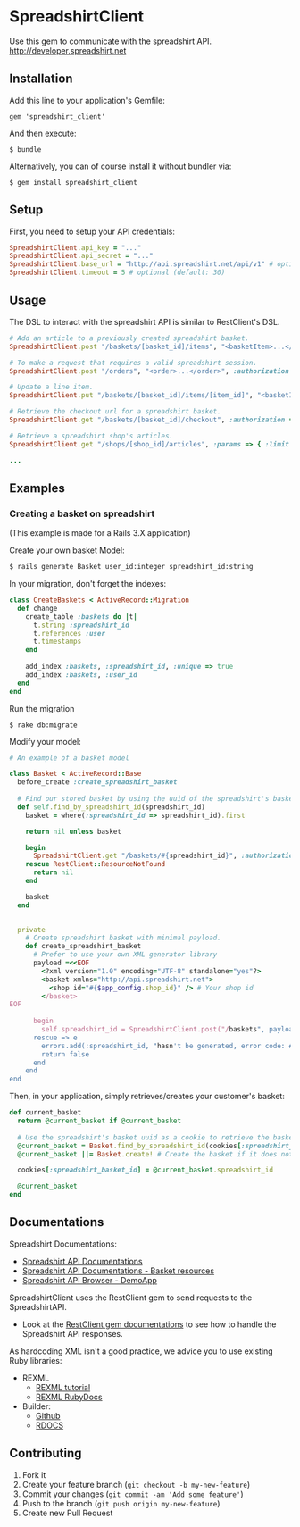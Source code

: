 # SpreadshirtClient

Use this gem to communicate with the spreadshirt API.
http://developer.spreadshirt.net

## Installation

Add this line to your application's Gemfile:

```
gem 'spreadshirt_client'
```

And then execute:

```
$ bundle
```

Alternatively, you can of course install it without bundler via:

```
$ gem install spreadshirt_client
```

## Setup

First, you need to setup your API credentials:

```ruby
SpreadshirtClient.api_key = "..."
SpreadshirtClient.api_secret = "..."
SpreadshirtClient.base_url = "http://api.spreadshirt.net/api/v1" # optional
SpreadshirtClient.timeout = 5 # optional (default: 30)
```

## Usage

The DSL to interact with the spreadshirt API is similar
to RestClient's DSL.

```ruby
# Add an article to a previously created spreadshirt basket.
SpreadshirtClient.post "/baskets/[basket_id]/items", "<basketItem>...</basketItem>", :authorization => true

# To make a request that requires a valid spreadshirt session.
SpreadshirtClient.post "/orders", "<order>...</order>", :authorization => true, :session => "..."

# Update a line item.
SpreadshirtClient.put "/baskets/[basket_id]/items/[item_id]", "<basketItem>...</basketItem>", :authorization => true

# Retrieve the checkout url for a spreadshirt basket.
SpreadshirtClient.get "/baskets/[basket_id]/checkout", :authorization => true

# Retrieve a spreadshirt shop's articles.
SpreadshirtClient.get "/shops/[shop_id]/articles", :params => { :limit => 50 }

...
```

## Examples

### Creating a basket on spreadshirt
(This example is made for a Rails 3.X application)

Create your own basket Model:

```bash
$ rails generate Basket user_id:integer spreadshirt_id:string
```

In your migration, don't forget the indexes:

```ruby
class CreateBaskets < ActiveRecord::Migration
  def change
    create_table :baskets do |t|
      t.string :spreadshirt_id
      t.references :user
      t.timestamps
    end
    
    add_index :baskets, :spreadshirt_id, :unique => true
    add_index :baskets, :user_id
  end
end

```

Run the migration

```
$ rake db:migrate
```

Modify your model: 

```ruby
# An example of a basket model

class Basket < ActiveRecord::Base
  before_create :create_spreadshirt_basket
  
  # Find our stored basket by using the uuid of the spreadshirt's basket
  def self.find_by_spreadshirt_id(spreadshirt_id)
    basket = where(:spreadshirt_id => spreadshirt_id).first

    return nil unless basket

    begin
      SpreadshirtClient.get "/baskets/#{spreadshirt_id}", :authorization => true
    rescue RestClient::ResourceNotFound
      return nil
    end

    basket
  end

  
  private
    # Create spreadshirt basket with minimal payload.
    def create_spreadshirt_basket
      # Prefer to use your own XML generator library
      payload =<<EOF
        <?xml version="1.0" encoding="UTF-8" standalone="yes"?>
        <basket xmlns="http://api.spreadshirt.net">
          <shop id="#{$app_config.shop_id}" /> # Your shop id
        </basket>
EOF
      
      begin
        self.spreadshirt_id = SpreadshirtClient.post("/baskets", payload, :authorization => true).headers[:location].split("/").last
      rescue => e
        errors.add(:spreadshirt_id, "hasn't be generated, error code: #{e.response}")
        return false
      end
    end
end
```

Then, in your application, simply retrieves/creates your customer's basket: 

```ruby
def current_basket
  return @current_basket if @current_basket
  
  # Use the spreadshirt's basket uuid as a cookie to retrieve the basket
  @current_basket = Basket.find_by_spreadshirt_id(cookies[:spreadshirt_basket_id])
  @current_basket ||= Basket.create! # Create the basket if it does not exist

  cookies[:spreadshirt_basket_id] = @current_basket.spreadshirt_id

  @current_basket
end
```


## Documentations
Spreadshirt Documentations: 
- [Spreadshirt API Documentations](http://developer.spreadshirt.net/display/API/API)
- [Spreadshirt API Documentations - Basket resources](http://developer.spreadshirt.net/display/API/Basket+Resources)
- [Spreadshirt API Browser - DemoApp](http://demoapp.spreadshirt.net/apibrowser/)

SpreadshirtClient uses the RestClient gem to send requests to the SpreadshirtAPI. 
- Look at the [RestClient gem documentations](https://github.com/rest-client/rest-client) to see how to handle the Spreadshirt API responses.

As hardcoding XML isn't a good practice, we advice you to use existing Ruby libraries: 
- REXML
  - [REXML tutorial](http://www.germane-software.com/software/rexml/docs/tutorial.html)
  - [REXML RubyDocs](http://ruby-doc.org/stdlib-2.0/libdoc/rexml/rdoc/REXML.html)
- Builder:
  - [Github](https://github.com/jimweirich/builder)
  - [RDOCS](http://builder.rubyforge.org/)

## Contributing

1. Fork it
2. Create your feature branch (`git checkout -b my-new-feature`)
3. Commit your changes (`git commit -am 'Add some feature'`)
4. Push to the branch (`git push origin my-new-feature`)
5. Create new Pull Request

